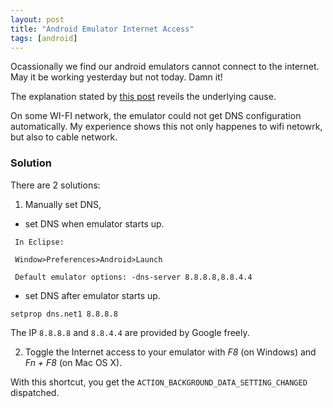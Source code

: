 ```yaml
---
layout: post
title: "Android Emulator Internet Access"
tags: [android]
---
```


Ocassionally we find our android emulators cannot connect to the internet. May it be working yesterday but not today. Damn it! 

The explanation stated by [this post](http://stackoverflow.com/questions/2437366/android-emulator-internet-access) reveils the underlying cause. 

On some WI-FI network, the emulator could not get DNS configuration automatically. My experience shows this not only happenes to wifi netowrk, but also to cable network. 

### Solution
There are 2 solutions: 

1. Manually set DNS, 
  * set DNS when emulator starts up. 

```
 In Eclipse:

 Window>Preferences>Android>Launch

 Default emulator options: -dns-server 8.8.8.8,8.8.4.4 
```
 
   * set DNS after emulator starts up. 

```
setprop dns.net1 8.8.8.8
```

The IP `8.8.8.8` and `8.8.4.4` are provided by Google freely. 

2. Toggle the Internet access to your emulator with *F8* (on Windows) and *Fn + F8* (on Mac OS X). 

With this shortcut, you get the `ACTION_BACKGROUND_DATA_SETTING_CHANGED` dispatched.


